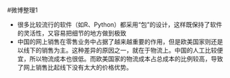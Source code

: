 #微博整理1

* 很多比较流行的软件（如R、Python）都采用“包”的设计，这样既保持了软件的灵活性，又容易把细节的地方做到极致
* 中国的网上销售在零售业务中占据了越来越重要的作用，但是欧美国家则还是以线下的销售为主。这种差异的原因之一，就在于物流上。中国的人工比较便宜，所以物流成本也很低。而欧美国家的物流成本占总成本的比例较高，导致了网上销售比起线下没有太大的价格优势。
